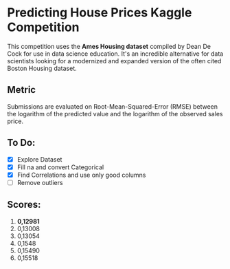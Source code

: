 # Predicting House Prices Kaggle Competition

This competition uses the **Ames Housing dataset** compiled by Dean De Cock for use in data science education. It's an incredible alternative for data scientists looking for a modernized and expanded version of the often cited Boston Housing dataset.

## Metric

Submissions are evaluated on Root-Mean-Squared-Error (RMSE) between the logarithm of the predicted value and the logarithm of the observed sales price.

## To Do:

- [x] Explore Dataset
- [x] Fill na and convert Categorical
- [x] Find Correlations and use only good columns
- [ ] Remove outliers

## Scores:

1. **0,12981**
2. 0,13008
3. 0,13054
4. 0,1548
5. 0,15490
6. 0,15518
